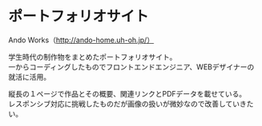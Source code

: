 # ポートフォリオサイト

Ando Works（http://ando-home.uh-oh.jp/）

学生時代の制作物をまとめたポートフォリオサイト。<br>
一からコーディングしたものでフロントエンドエンジニア、WEBデザイナーの就活に活用。

縦長の１ページで作品とその概要、関連リンクとPDFデータを載せている。<br>
レスポンシブ対応に挑戦したものだが画像の扱いが微妙なので改善していきたい。
